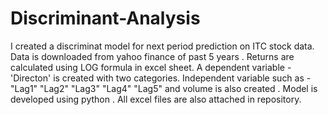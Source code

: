 # Discriminant-Analysis
I created a discriminat model for next period prediction on ITC stock data.
Data is downloaded from yahoo finance of past 5 years .
Returns are calculated using LOG formula in excel sheet.
A dependent variable - 'Directon' is created with two categories.
Independent variable such as - "Lag1" "Lag2" "Lag3" "Lag4" "Lag5" and volume is also created .
Model is developed using python . 
All excel files are also attached in repository.

